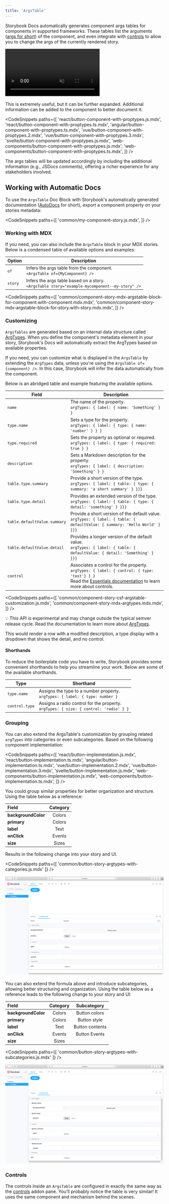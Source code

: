 ```yaml
---
title: 'ArgsTable'
---
```


Storybook Docs automatically generates component args tables for components in supported frameworks. These tables list the arguments ([args for short](../writing-stories/args.md)) of the component, and even integrate with [controls](../essentials/controls.md) to allow you to change the args of the currently rendered story.

<video autoPlay muted playsInline loop>
  <source
    src="addon-controls-docs-optimized.mp4"
    type="video/mp4"
  />
</video>

This is extremely useful, but it can be further expanded. Additional information can be added to the component to better document it:

<!-- prettier-ignore-start -->

<CodeSnippets
  paths={[
    'react/button-component-with-proptypes.js.mdx',
    'react/button-component-with-proptypes.ts.mdx',
    'angular/button-component-with-proptypes.ts.mdx',
    'vue/button-component-with-proptypes.2.mdx',
    'vue/button-component-with-proptypes.3.mdx',
    'svelte/button-component-with-proptypes.js.mdx',
    'web-components/button-component-with-proptypes.js.mdx',
    'web-components/button-component-with-proptypes.ts.mdx',
  ]}
/>

<!-- prettier-ignore-end -->

The args tables will be updated accordingly by including the additional information (e.g., JSDocs comments), offering a richer experience for any stakeholders involved.

## Working with Automatic Docs

To use the `ArgsTable` Doc Block with Storybook's automatically generated documentation ([AutoDocs](./docs-page.md) for short), export a component property on your stories metadata:

<!-- prettier-ignore-start -->

<CodeSnippets
  paths={[
    'common/my-component-story.js.mdx',
  ]}
/>

<!-- prettier-ignore-end -->

### Working with MDX

If you need, you can also include the `ArgsTable` block in your MDX stories. Below is a condensed table of available options and examples:

| Option  | Description                                                                                         |
| ------- | --------------------------------------------------------------------------------------------------- |
| `of`    | Infers the args table from the component. <br/> `<ArgsTable of={MyComponent} />`                    |
| `story` | Infers the args table based on a story. <br/> `<ArgsTable story="example-mycomponent--my-story" />` |

<!-- prettier-ignore-start -->

<CodeSnippets
  paths={[
    'common/component-story-mdx-argstable-block-for-component.with-component.mdx.mdx',
    'common/component-story-mdx-argstable-block-for-story.with-story.mdx.mdx',
  ]}
/>

### Customizing

`ArgsTables` are generated based on an internal data structure called [ArgTypes](../api/argtypes.md). When you define the component's metadata element in your story, Storybook's Docs will automatically extract the ArgTypes based on available properties. 

If you need, you can customize what is displayed in the `ArgsTable` by extending the `ArgTypes` data, unless you're using the `ArgsTable of={component} />`. In this case, Storybook will infer the data automatically from the component.

Below is an abridged table and example featuring the available options.


| Field                          | Description                                                                                                                                                                                         |
|--------------------------------|-----------------------------------------------------------------------------------------------------------------------------------------------------------------------------------------------------|
| `name`                         | The name of the property. <br/> `argTypes: { label: { name: 'Something' } }`                                                                                                                                           |
| `type.name`                    | Sets a type for the property. <br/> `argTypes: { label: { type: { name: 'number' } } }`                                                                                                                       |
| `type.required`                | Sets the property as optional or required. <br/> `argTypes: { label: { type: { required: true } }`                                                                                                  |
| `description`                  | Sets a Markdown description for the property. <br/> `argTypes: { label: { description: 'Something' } }`                                                                                             |
| `table.type.summary`         | Provide a  short version of the type. <br/> `argTypes: { label: { table: { type: { summary: 'a short summary' } }}}`                                                                                |
| `table.type.detail`          | Provides an extended version of the type. <br/> `argTypes: { label: { table: { type: { detail: 'something' } }}}`                                                                                   |
| `table.defaultValue.summary` | Provide a short version of the default value. <br/> `argTypes: { label: { table: { defaultValue: { summary: 'Hello World' } }}}`                                                                    |
| `table.defaultValue.detail`  | Provides a longer version of the default value. <br/> `argTypes: { label: { table: { defaultValue: { detail: 'Something' } }}}`                                                                     |
| `control`                    | Associates a control for the property. <br/> `argTypes: { label: { control: { type: 'text'} } }` <br/>Read the  [Essentials documentation](../essentials/controls.md) to learn more about controls. |


<!-- prettier-ignore-start -->

<CodeSnippets
  paths={[
    'common/component-story-csf-argstable-customization.js.mdx',
    'common/component-story-mdx-argtypes.mdx.mdx',
  ]}
/>

<!-- prettier-ignore-end -->

<div class="aside">

💡 This API is experimental and may change outside the typical semver release cycle. Read the documentation to learn more about [ArgTypes](../api/argtypes.md).

</div>

This would render a row with a modified description, a type display with a dropdown that shows the detail, and no control.

#### Shorthands

To reduce the boilerplate code you have to write, Storybook provides some convenient shorthands to help you streamline your work. Below are some of the available shorthands.

| Type           | Shorthand                                                                                  |
| -------------- | ------------------------------------------------------------------------------------------ |
| `type.name`    | Assigns the type to a number property. <br/> `argTypes: { label: { type: number }`         |
| `control.type` | Assigns a radio control for the property. <br/> `argTypes: { size: { control: 'radio' } }` |

### Grouping

You can also extend the ArgsTable's customization by grouping related `argTypes` into categories or even subcategories. Based on the following component implementation:

<!-- prettier-ignore-start -->

<CodeSnippets
  paths={[
    'react/button-implementation.js.mdx',
    'react/button-implementation.ts.mdx',
    'angular/button-implementation.ts.mdx',
    'vue/button-implementation.2.mdx',
    'vue/button-implementation.3.mdx',
    'svelte/button-implementation.js.mdx',
    'web-components/button-implementation.js.mdx',
    'web-components/button-implementation.ts.mdx',
  ]}
/>

<!-- prettier-ignore-end -->

You could group similar properties for better organization and structure. Using the table below as a reference:

| Field               | Category |
| :------------------ | :------: |
| **backgroundColor** |  Colors  |
| **primary**         |  Colors  |
| **label**           |   Text   |
| **onClick**         |  Events  |
| **size**            |  Sizes   |

Results in the following change into your story and UI.

<!-- prettier-ignore-start -->

<CodeSnippets
  paths={[
    'common/button-story-argtypes-with-categories.js.mdx'
  ]}
/>

<!-- prettier-ignore-end -->

![button story with args grouped into categories](./button-args-grouped-categories.png)

You can also extend the formula above and introduce subcategories, allowing better structuring and organization. Using the table below as a reference leads to the following change to your story and UI:

| Field               | Category |   Subcategory   |
| :------------------ | :------: | :-------------: |
| **backgroundColor** |  Colors  |  Button colors  |
| **primary**         |  Colors  |  Button style   |
| **label**           |   Text   | Button contents |
| **onClick**         |  Events  |  Button Events  |
| **size**            |  Sizes   |                 |

<!-- prettier-ignore-start -->

<CodeSnippets
  paths={[
    'common/button-story-argtypes-with-subcategories.js.mdx'
  ]}
/>

<!-- prettier-ignore-end -->

![button story with args grouped into categories](./button-args-grouped-subcategories.png)

### Controls

The controls inside an `ArgsTable` are configured in exactly the same way as the [controls](../essentials/controls.md) addon pane. You’ll probably notice the table is very similar! It uses the same component and mechanism behind the scenes.
